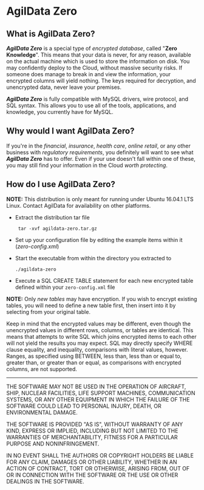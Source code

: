 # AgilData Zero

## What is AgilData Zero?

**_AgilData Zero_** is a special type of *encrypted database*, called "**Zero Knowledge**".  This means that your data is never, for any reason, available on the actual machine which is used to store the information on disk.  You may confidently deploy to the Cloud, without massive security risks.  If someone does manage to break in and view the information, your encrypted columns will yield nothing.  The keys required for decryption, and unencrypted data, never leave your premises.

**_AgilData Zero_** is fully compatible with MySQL drivers, wire protocol, and SQL syntax.  This allows you to use all of the tools, applications, and knowledge, you currently have for MySQL.

## Why would I want AgilData Zero?

If you're in the _financial_, _insurance_, _health care_, _online retail_, or any other business with _regulatory requirements_, you definitely will want to see what **_AgilData Zero_** has to offer.  Even if your use doesn't fall within one of these, you may still find your information in the Cloud *worth protecting*.

## How do I use AgilData Zero?

**NOTE:**  This distribution is only meant for running under Ubuntu 16.04.1 LTS Linux.  Contact AgilData for availability on other platforms.

* Extract the distribution tar file

    ` tar -xvf agildata-zero.tar.gz`
* Set up your configuration file by editing the example items within it (*zero-config.xml*)

* Start the executable from within the directory you extracted to

    `./agildata-zero`
* Execute a SQL CREATE TABLE statement for each new encrypted table defined within your `zero-config.xml` file

**NOTE:** Only *new tables* may have encryption.  If you wish to encrypt existing tables, you will need to define a new table first, then insert into it by selecting from your original table.

Keep in mind that the encrypted values may be different, even though the unencrypted values in different rows, columns, or tables are identical.  This means that attempts to write SQL which joins encrypted items to each other will not yield the results you may expect.  SQL may directly specify WHERE clause equality, and inequality, comparisons with literal values, however.  Ranges, as specified using BETWEEN, less than, less than or equal to, greater than, or greater than or equal, as comparisons with encrypted columns, are not supported.

---------------

THE SOFTWARE MAY NOT BE USED IN THE OPERATION OF AIRCRAFT, SHIP, NUCLEAR FACILITIES, LIFE SUPPORT MACHINES, COMMUNICATION SYSTEMS, OR ANY OTHER EQUIPMENT IN WHICH THE FAILURE OF THE SOFTWARE COULD LEAD TO PERSONAL INJURY, DEATH, OR ENVIRONMENTAL DAMAGE.

THE SOFTWARE IS PROVIDED "AS IS", WITHOUT WARRANTY OF ANY KIND, EXPRESS OR IMPLIED, INCLUDING BUT NOT LIMITED TO THE WARRANTIES OF MERCHANTABILITY, FITNESS FOR A PARTICULAR PURPOSE AND NONINFRINGEMENT.

IN NO EVENT SHALL THE AUTHORS OR COPYRIGHT HOLDERS BE LIABLE FOR ANY CLAIM, DAMAGES OR OTHER LIABILITY, WHETHER IN AN ACTION OF CONTRACT, TORT OR OTHERWISE, ARISING FROM, OUT OF OR IN CONNECTION WITH THE SOFTWARE OR THE USE OR OTHER DEALINGS IN THE SOFTWARE.  

